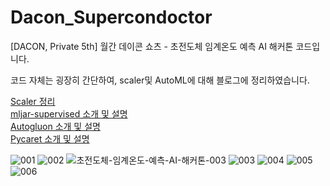 # Dacon_Supercondoctor
[DACON, Private 5th] 월간 데이콘 쇼츠 - 초전도체 임계온도 예측 AI 해커톤 코드입니다.  
  
코드 자체는 굉장히 간단하여, scaler및 AutoML에 대해 블로그에 정리하였습니다.  

[Scaler 정리](https://almosthave.tistory.com/5)  
[mljar-supervised 소개 및 설명](https://almosthave.tistory.com/12)  
[Autogluon 소개 및 설명](https://almosthave.tistory.com/15)  
[Pycaret 소개 및 설명](https://almosthave.tistory.com/16)  

![001](https://github.com/hoon-bari/Dacon_supercondoctor/assets/121400054/9ce7325a-5be6-41be-99e0-4359de3a3813)
![002](https://github.com/hoon-bari/Dacon_supercondoctor/assets/121400054/79066a78-f371-49df-aadb-26b9553509ea)
![초전도체-임계온도-예측-AI-해커톤-003](https://github.com/hoon-bari/Dacon_Supercondoctor/assets/121400054/1dfd0a1e-b59a-4f83-b2ae-6603658da21d)
![003](https://github.com/hoon-bari/Dacon_supercondoctor/assets/121400054/50bd8af2-cb3d-4081-80b5-4e8d6d79add3)
![004](https://github.com/hoon-bari/Dacon_supercondoctor/assets/121400054/952f7159-aab4-48f7-9334-73e1e3f9d467)
![005](https://github.com/hoon-bari/Dacon_supercondoctor/assets/121400054/67cc8597-2467-4446-8475-3b875cfcb761)
![006](https://github.com/hoon-bari/Dacon_supercondoctor/assets/121400054/aac6cc45-5291-44ce-888d-4a6436bfd8ec)
